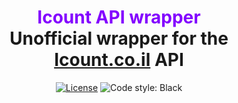 
<div align="center">
<h1 align="center" style="border-bottom: none">
    <b style="color:#8300FF">
        Icount API wrapper<br>
    </b>
    Unofficial wrapper for the <a href="https://www.icount.co.il">Icount.co.il</a> API<br>
</h1>

<!-- [![Tests](https://github.com/kostagorod/icount-api-wrapper/workflows/Tests/badge.svg?branch=master)](https://github.com/kostagorod/icount-api-wrapper/actions?query=workflow%3ATests) -->
<!-- [![codecov](https://codecov.io/gh/kostagorod/icount-api-wrapper/branch/master/graph/badge.svg)](https://codecov.io/gh/kostagorod/icount-api-wrapper) -->

[![License](https://img.shields.io/github/license/kostagorod/icount-api-wrapper)](https://github.com/KostaGorod/icount-api-wrapper/blob/master/LICENSE.md)
![Code style: Black](https://img.shields.io/badge/code%20style-black-000000.svg)

<!-- [![PyPI - Python Version](https://img.shields.io/pypi/pyversions/icount_api-wrapper)](https://pypi.org/project/icount-api-wrapper) -->

<!-- > “quote” -->
</div>

